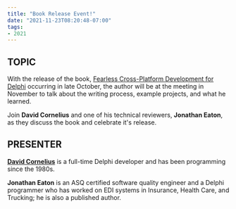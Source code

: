 ```yaml
---
title: "Book Release Event!"
date: "2021-11-23T08:20:48-07:00"
tags:
- 2021
---
```


## TOPIC ##

With the release of the book, [Fearless Cross-Platform Development for Delphi](https://www.packtpub.com/product/fearless-cross-platform-development-with-delphi/9781800203822) occurring in late October, the author will be at the meeting in November to talk about the writing process, example projects, and what he learned.

Join **David Cornelius** and one of his technical reviewers, **Jonathan Eaton**, as they discuss the book and celebrate it's release.

## PRESENTER ##

[**David Cornelius**](https://corneliusconcepts.tech/aboutme) is a full-time Delphi developer and has been programming since the 1980s.

**Jonathan Eaton** is an ASQ certified software quality engineer and a Delphi programmer who has worked on EDI systems in Insurance, Health Care, and Trucking; he is also a published author.